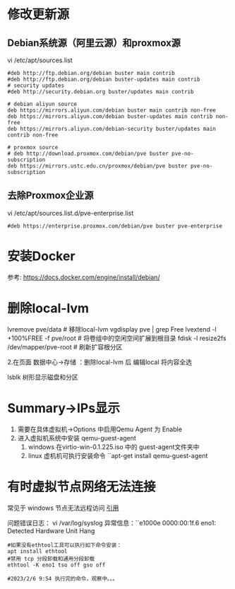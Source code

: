 # 修改更新源

## Debian系统源（阿里云源）和proxmox源
vi /etc/apt/sources.list

``` shell
#deb http://ftp.debian.org/debian buster main contrib
#deb http://ftp.debian.org/debian buster-updates main contrib
# security updates
#deb http://security.debian.org buster/updates main contrib

# debian aliyun source
deb https://mirrors.aliyun.com/debian buster main contrib non-free
deb https://mirrors.aliyun.com/debian buster-updates main contrib non-free
deb https://mirrors.aliyun.com/debian-security buster/updates main contrib non-free

# proxmox source
# deb http://download.proxmox.com/debian/pve buster pve-no-subscription
deb https://mirrors.ustc.edu.cn/proxmox/debian/pve buster pve-no-subscription
```

## 去除Proxmox企业源
vi /etc/apt/sources.list.d/pve-enterprise.list
``` shell
#deb https://enterprise.proxmox.com/debian/pve buster pve-enterprise
```


# 安装Docker
参考: https://docs.docker.com/engine/install/debian/

# 删除local-lvm

lvremove pve/data     # 移除local-lvm
vgdisplay pve | grep Free
lvextend -l +100%FREE -f pve/root     # 将卷组中的空闲空间扩展到根目录
fdisk -l
resize2fs /dev/mapper/pve-root     # 刷新扩容根分区

2.在页面 数据中心->存储 ：删除local-lvm 后 编辑local 将内容全选


lsblk  树形显示磁盘和分区
# Summary->IPs显示
1. 需要在具体虚拟机->Options 中启用Qemu Agent 为 Enable 
2. 进入虚拟机系统中安装 qemu-guest-agent
	1. windows 在virtio-win-0.1.225.iso 中的 guest-agent文件夹中
	2. linux 虚机机可执行安装命令  ``apt-get install qemu-guest-agent

# 有时虚拟节点网络无法连接
常见于 windows 节点无法远程访问
[引用](https://www.cnblogs.com/nf01/p/16296724.html)

问题错误日志：
vi /var/log/syslog
异常信息：``e1000e 0000:00:1f.6 eno1: Detected Hardware Unit Hang

```shell
#如果没有ethtool工具可以执行如下命令安装： 
apt install ethtool 
#禁用 tcp 分段卸载和通用分段卸载
ethtool -K eno1 tso off gso off

#2023/2/6 9:54 执行完的命令，观察中。。。
```
